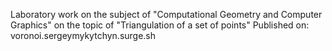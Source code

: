 Laboratory work on the subject of "Computational Geometry and Computer Graphics" on the topic of "Triangulation of a set of points"
Published on: voronoi.sergeymykytchyn.surge.sh
